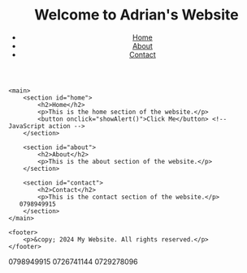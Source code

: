 
<html lang="en">
<head>
    <meta charset="UTF-8">
    <title>My Website</title>
    <link rel="stylesheet" type="text/css" href="style.css"> <!-- Link to CSS -->
    <script src="script.js"></script> <!-- Link to JavaScript -->
</head>
<body>
    <header>
        <h1>Welcome to Adrian's Website</h1>
        <nav>
            <ul>
                <li><a href="#home">Home</a></li>
                <li><a href="#about">About</a></li>
                <li><a href="#contact">Contact</a></li>
            </ul>
        </nav>
    </header>

    <main>
        <section id="home">
            <h2>Home</h2>
            <p>This is the home section of the website.</p>
            <button onclick="showAlert()">Click Me</button> <!-- JavaScript action -->
        </section>

        <section id="about">
            <h2>About</h2>
            <p>This is the about section of the website.</p>
        </section>

        <section id="contact">
            <h2>Contact</h2>
            <p>This is the contact section of the website.</p>
       0798949915
        </section>
    </main>

    <footer>
        <p>&copy; 2024 My Website. All rights reserved.</p>
    </footer>
</body>
</html>
0798949915
0726741144
0729278096
